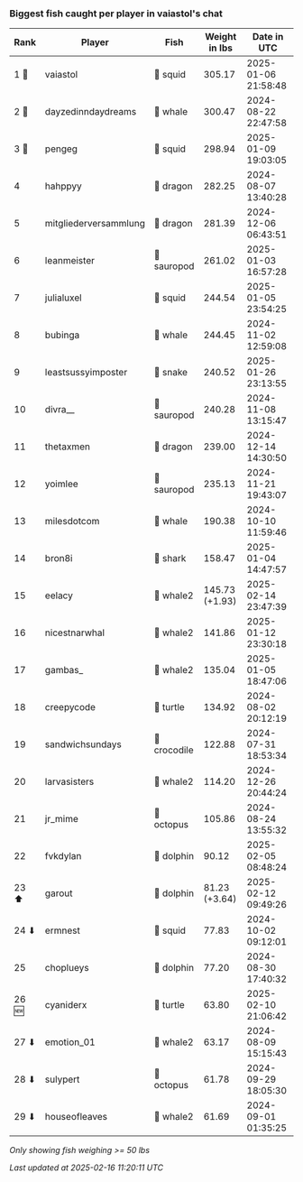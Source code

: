 ### Biggest fish caught per player in vaiastol's chat
| Rank | Player | Fish | Weight in lbs | Date in UTC |
|------|--------|-----------|---------|-----|
| 1 🥇  | vaiastol | 🦑 squid | 305.17 | 2025-01-06 21:58:48 |
| 2 🥈  | dayzedinndaydreams | 🐳 whale | 300.47 | 2024-08-22 22:47:58 |
| 3 🥉  | pengeg | 🦑 squid | 298.94 | 2025-01-09 19:03:05 |
| 4  | hahppyy | 🐉 dragon | 282.25 | 2024-08-07 13:40:28 |
| 5  | mitgliederversammlung | 🐉 dragon | 281.39 | 2024-12-06 06:43:51 |
| 6  | leanmeister | 🦕 sauropod | 261.02 | 2025-01-03 16:57:28 |
| 7  | julialuxel | 🦑 squid | 244.54 | 2025-01-05 23:54:25 |
| 8  | bubinga | 🐳 whale | 244.45 | 2024-11-02 12:59:08 |
| 9  | leastsussyimposter | 🐍 snake | 240.52 | 2025-01-26 23:13:55 |
| 10  | divra__ | 🦕 sauropod | 240.28 | 2024-11-08 13:15:47 |
| 11  | thetaxmen | 🐉 dragon | 239.00 | 2024-12-14 14:30:50 |
| 12  | yoimlee | 🦕 sauropod | 235.13 | 2024-11-21 19:43:07 |
| 13  | milesdotcom | 🐳 whale | 190.38 | 2024-10-10 11:59:46 |
| 14  | bron8i | 🦈 shark | 158.47 | 2025-01-04 14:47:57 |
| 15  | eelacy | 🐋 whale2 | 145.73 (+1.93) | 2025-02-14 23:47:39 |
| 16  | nicestnarwhal | 🐋 whale2 | 141.86 | 2025-01-12 23:30:18 |
| 17  | gambas_ | 🐋 whale2 | 135.04 | 2025-01-05 18:47:06 |
| 18  | creepycode | 🐢 turtle | 134.92 | 2024-08-02 20:12:19 |
| 19  | sandwichsundays | 🐊 crocodile | 122.88 | 2024-07-31 18:53:34 |
| 20  | larvasisters | 🐋 whale2 | 114.20 | 2024-12-26 20:44:24 |
| 21  | jr_mime | 🐙 octopus | 105.86 | 2024-08-24 13:55:32 |
| 22  | fvkdylan | 🐬 dolphin | 90.12 | 2025-02-05 08:48:24 |
| 23 ⬆ | garout | 🐬 dolphin | 81.23 (+3.64) | 2025-02-12 09:49:26 |
| 24 ⬇ | ermnest | 🦑 squid | 77.83 | 2024-10-02 09:12:01 |
| 25  | choplueys | 🐬 dolphin | 77.20 | 2024-08-30 17:40:32 |
| 26 🆕 | cyaniderx | 🐢 turtle | 63.80 | 2025-02-10 21:06:42 |
| 27 ⬇ | emotion_01 | 🐋 whale2 | 63.17 | 2024-08-09 15:15:43 |
| 28 ⬇ | sulypert | 🐙 octopus | 61.78 | 2024-09-29 18:05:30 |
| 29 ⬇ | houseofleaves | 🐋 whale2 | 61.69 | 2024-09-01 01:35:25 |

_Only showing fish weighing >= 50 lbs_

_Last updated at 2025-02-16 11:20:11 UTC_